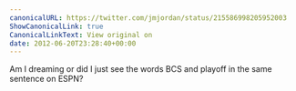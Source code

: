 ```yaml
---
canonicalURL: https://twitter.com/jmjordan/status/215586998205952003
ShowCanonicalLink: true
CanonicalLinkText: View original on
date: 2012-06-20T23:28:40+00:00
---
```

Am I dreaming or did I just see the words BCS and playoff in the same sentence on ESPN?